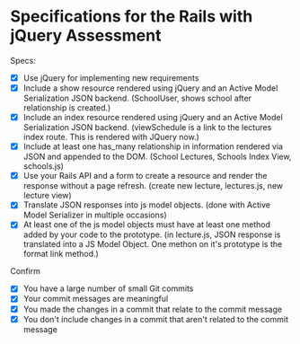 # Specifications for the Rails with jQuery Assessment

Specs:
- [x] Use jQuery for implementing new requirements
- [x] Include a show resource rendered using jQuery and an Active Model Serialization JSON backend.
	(SchoolUser, shows school after relationship is created.)
- [x] Include an index resource rendered using jQuery and an Active Model Serialization JSON backend.
	(viewSchedule is a link to the lectures index route. This is rendered with JQuery now.)
- [x] Include at least one has_many relationship in information rendered via JSON and appended to the DOM.
	(School Lectures, Schools Index View, schools.js)
- [x] Use your Rails API and a form to create a resource and render the response without a page refresh.
	(create new lecture, lectures.js, new lecture view)
- [x] Translate JSON responses into js model objects.
	(done with Active Model Serializer in multiple occasions)
- [x] At least one of the js model objects must have at least one method added by your code to the prototype.
	(in lecture.js, JSON response is translated into a JS Model Object. One methon on it's prototype is the format link method.)

Confirm
- [x] You have a large number of small Git commits
- [x] Your commit messages are meaningful
- [x] You made the changes in a commit that relate to the commit message
- [x] You don't include changes in a commit that aren't related to the commit message
